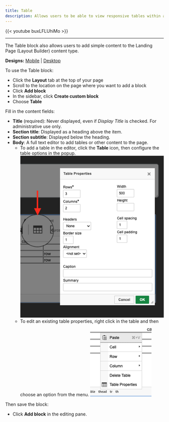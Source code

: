 ```yaml
---
title: Table
description: Allows users to be able to view responsive tables within a page.
---
```


{{< youtube buxLFLUhiMo >}}

-----

The Table block also allows users to add simple content to the Landing Page (Layout Builder) content type.

**Designs:** [Mobile](<../../../../../../assets/img/designs/lb/Tables Mobile.png>) | [Desktop](<../../../../../../assets/img/designs/lb/Tables Desktop.png>)

To use the Table block:

- Click the **Layout** tab at the top of your page
- Scroll to the location on the page where you want to add a block
- Click **Add block**
- In the sidebar, click **Create custom block**
- Choose  **Table**

Fill in the content fields:

- **Title** (required): Never displayed, even if _Display Title_ is checked. For administrative use only.
- **Section title**: Displayed as a heading above the item.
- **Section subtitle**: Displayed below the heading.
- **Body**: A full text editor to add tables or other content to the page. 
  - To add a table in the editor, click the **Table** icon, then configure the table options in the popup. ![A screenshot of the table icon and properties popup.](lb_table_icon.png)
  - To edit an existing table properties, right click in the table and then choose an option from the menu. ![A screenshot of the table operations menu.](lb_table_menu.png)

Then save the block:

- Click **Add block** in the editing pane.